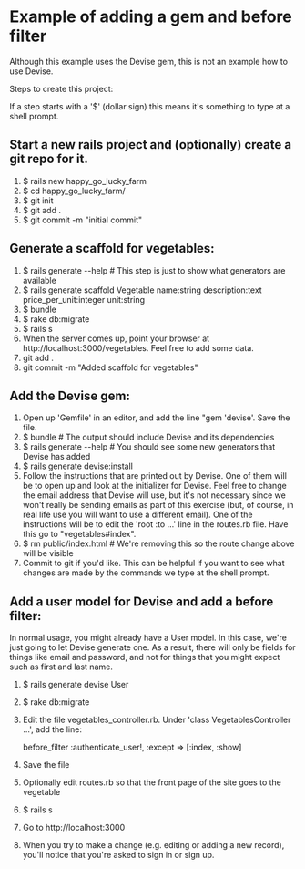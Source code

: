 Example of adding a gem and before filter
=========================================

Although this example uses the Devise gem, this is not an example how to use
Devise.

Steps to create this project:

If a step starts with a '$' (dollar sign) this means it's something to type at a
shell prompt.

## Start a new rails project and (optionally) create a git repo for it.

1. $ rails new happy_go_lucky_farm
2. $ cd happy_go_lucky_farm/
3. $ git init
4. $ git add .
5. $ git commit -m "initial commit"

## Generate a scaffold for vegetables:

1. $ rails generate --help # This step is just to show what generators are available
2. $ rails generate scaffold Vegetable name:string description:text price_per_unit:integer unit:string
3. $ bundle
4. $ rake db:migrate
5. $ rails s
6. When the server comes up, point your browser at http://localhost:3000/vegetables. Feel free to add
   some data.
7. git add .
8. git commit -m "Added scaffold for vegetables"

## Add the Devise gem:

1. Open up 'Gemfile' in an editor, and add the line "gem 'devise'. Save the file.
2. $ bundle # The output should include Devise and its dependencies
3. $ rails generate --help # You should see some new generators that Devise has added
4. $ rails generate devise:install
5. Follow the instructions that are printed out by Devise. One of them will be to open
   up and look at the initializer for Devise. Feel free to change the email address
   that Devise will use, but it's not necessary since we won't really be sending
   emails as part of this exercise (but, of course, in real life use you will want
   to use a different email). One of the instructions will be to edit the 'root :to ...'
   line in the routes.rb file. Have this go to "vegetables#index".
6. $ rm public/index.html # We're removing this so the route change above will be visible
7. Commit to git if you'd like. This can be helpful if you want to see what changes
   are made by the commands we type at the shell prompt.

## Add a user model for Devise and add a before filter:

In normal usage, you might already have a User model.  In this case, we're just
going to let Devise generate one. As a result, there will only be fields for
things like email and password, and not for things that you might expect such
as first and last name.

1. $ rails generate devise User
2. $ rake db:migrate
3. Edit the file vegetables_controller.rb. Under 'class VegetablesController ...',
   add the line:

   before_filter :authenticate_user!, :except => [:index, :show]

4. Save the file
5. Optionally edit routes.rb so that the front page of the site goes to the vegetable
5. $ rails s
6. Go to http://localhost:3000
7. When you try to make a change (e.g. editing or adding a new record), you'll notice
   that you're asked to sign in or sign up.


